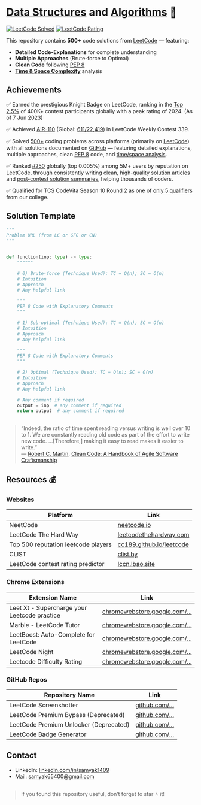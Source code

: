 # [Data Structures](https://en.wikipedia.org/wiki/Data_structure) and [Algorithms](https://en.wikipedia.org/wiki/Algorithm) 🚀

[![LeetCode Solved](https://img.shields.io/badge/dynamic/json?style=for-the-badge&labelColor=black&color=%23ffa116&label=Solved&query=solvedOverTotal&url=https%3A%2F%2Fleetcode-badge.vercel.app%2Fapi%2Fusers%2Fsamyak1409&logo=leetcode&logoColor=yellow)](https://leetcode.com/samyak1409)
[![LeetCode Rating](https://img.shields.io/badge/dynamic/json?style=for-the-badge&labelColor=black&color=%23ffa116&label=Rating&query=ratingQuantile&url=https%3A%2F%2Fleetcode-badge.vercel.app%2Fapi%2Fusers%2Fsamyak1409&logo=leetcode&logoColor=yellow)](https://leetcode.com/samyak1409)

This repository contains **500+** code solutions from [LeetCode](https://leetcode.com/samyak1409) — featuring:

- **Detailed Code-Explanations** for complete understanding
- **Multiple Approaches** (Brute-force to Optimal)
- **Clean Code** following [PEP 8](https://www.python.org/dev/peps/pep-0008)
- **[Time & Space Complexity](https://en.wikipedia.org/wiki/Computational_complexity)** analysis



## Achievements

✅ Earned the prestigious Knight Badge on LeetCode, ranking in the [Top 2.5%](https://drive.google.com/file/d/1cZrbkn8Ku-fQ7YSBohv9IhzXRCRe2fF3/view) of 400K+ contest participants globally with a peak rating of 2024. (As of 7 Jun 2023)

✅ Achieved [AIR-110](https://drive.google.com/file/d/11wbs69cPwZOCL9-we_XPSt5Ug9M0tyX2/view) (Global: [611/22,419](https://drive.google.com/file/d/1zxCmwxQPLZfB9-e1WRGkk2Ty_Wf16Hwl/view)) in LeetCode Weekly Contest 339.

✅ Solved [500+](#) coding problems across platforms (primarily on [LeetCode](https://leetcode.com/samyak1409)) with all solutions documented on [GitHub](#) — featuring detailed explanations, multiple approaches, clean [PEP 8](https://peps.python.org/pep-0008) code, and [time/space analysis](https://en.wikipedia.org/wiki/Computational_complexity).

✅ Ranked [#250](https://cc189.github.io/leetcode#:~:text=samyak1409) globally (top 0.005%) among 5M+ users by reputation on LeetCode, through consistently writing clean, high-quality [solution articles](https://leetcode.com/problems/minimum-operations-to-reduce-an-integer-to-0/solutions/3204095/easiest-solution-better-than-the-most-voted-one-explained) and [post-contest solution summaries](https://leetcode.com/discuss/post/6777022/biweekly-contest-157-by-leetcode-o0be/comments/3005227), helping thousands of coders.

✅ Qualified for TCS CodeVita Season 10 Round 2 as one of [only 5 qualifiers](https://drive.google.com/file/d/1UFzsC1Oj9zPjIB8_JBrB4q0yjBz4Vnff/view) from our college.



## Solution Template

```py
"""
Problem URL (from LC or GFG or CN)
"""


def function(inp: type) -> type:
    """"""

    # 0) Brute-force (Technique Used): TC = O(n); SC = O(n)
    # Intuition
    # Approach
    # Any helpful link

    """
    PEP 8 Code with Explanatory Comments
    """

    # 1) Sub-optimal (Technique Used): TC = O(n); SC = O(n)
    # Intuition
    # Approach
    # Any helpful link

    """
    PEP 8 Code with Explanatory Comments
    """

    # 2) Optimal (Technique Used): TC = O(n); SC = O(n)
    # Intuition
    # Approach
    # Any helpful link

    # Any comment if required
    output = inp  # any comment if required
    return output  # any comment if required
```



## 

> “Indeed, the ratio of time spent reading versus writing is well over 10 to 1. We are constantly reading old code as part of the effort to write new code. ...[Therefore,] making it easy to read makes it easier to write.” <br> ― [Robert C. Martin](https://en.wikipedia.org/wiki/Robert_C._Martin), [Clean Code: A Handbook of Agile Software Craftsmanship](https://www.goodreads.com/work/quotes/3779106-clean-code-a-handbook-of-agile-software-craftsmanship-robert-c-martin#:~:text=%E2%80%9CIndeed%2C%20the%20ratio%20of%20time%20spent%20reading%20versus%20writing%20is%20well%20over%2010%20to%201.%20We%20are%20constantly%20reading%20old%20code%20as%20part%20of%20the%20effort%20to%20write%20new%20code.%20...%5BTherefore%2C%5D%20making%20it%20easy%20to%20read%20makes%20it%20easier%20to%20write.%E2%80%9D%0A%E2%80%95%20Robert%20C.%20Martin%2C%20Clean%20Code%3A%20A%20Handbook%20of%20Agile%20Software%20Craftsmanship)



## Resources 💰

### Websites

| Platform                            | Link                                                         |
| ----------------------------------- | ------------------------------------------------------------ |
| NeetCode                            | [neetcode.io](https://neetcode.io)                           |
| LeetCode The Hard Way               | [leetcodethehardway.com](https://leetcodethehardway.com)     |
| Top 500 reputation leetcode players | [cc189.github.io/leetcode](https://cc189.github.io/leetcode) |
| CLIST                               | [clist.by](https://clist.by)                                 |
| LeetCode contest rating predictor   | [lccn.lbao.site](https://lccn.lbao.site)                     |

### Chrome Extensions

| Extension Name                               | Link                                                                                                                                 |
| -------------------------------------------- | ------------------------------------------------------------------------------------------------------------------------------------ |
| Leet Xt - Supercharge your Leetcode practice | [chromewebstore.google.com/...](https://chromewebstore.google.com/detail/leet-xt-supercharge-your/dlahgjgaomjgkknpcbkhjpapcflphgle)  |
| Marble - LeetCode Tutor                      | [chromewebstore.google.com/...](https://chromewebstore.google.com/detail/marble-leetcode-tutor/mpjcipoidkmiiebdbdfknmpncmnpoboe)     |
| LeetBoost: Auto-Complete for LeetCode        | [chromewebstore.google.com/...](https://chromewebstore.google.com/detail/leetboost-auto-complete-f/lhkinkoeooofohpldbihfojpkhlfofig) |
| LeetCode Night                               | [chromewebstore.google.com/...](https://chromewebstore.google.com/detail/leetcode-night/aaokgipfeeeciodnffigjfiafledhcii)            |
| Leetcode Difficulty Rating                   | [chromewebstore.google.com/...](https://chromewebstore.google.com/detail/leetcode-difficulty-ratin/hedijgjklbddpidomdhhngflipnibhca) |

### GitHub Repos

| Repository Name                        | Link                                                                      |
| -------------------------------------- | ------------------------------------------------------------------------- |
| LeetCode Screenshotter                 | [github.com/...](https://github.com/akhilkammila/leetcode-screenshotter)  |
| LeetCode Premium Bypass (Deprecated)   | [github.com/...](https://github.com/31b4/Leetcode-Premium-Bypass)         |
| LeetCode Premium Unlocker (Deprecated) | [github.com/...](https://github.com/Edwardsoen/Leetcode-Premium-Unlocker) |
| LeetCode Badge Generator               | [github.com/...](https://github.com/cascandaliato/leetcode-badge)         |



## Contact

- LinkedIn: [linkedin.com/in/samyak1409](https://linkedin.com/in/samyak1409)
- Mail: [samyak65400@gmail.com](mailto:samyak65400@gmail.com)



## 

> If you found this repository useful, don’t forget to star ⭐ it!
